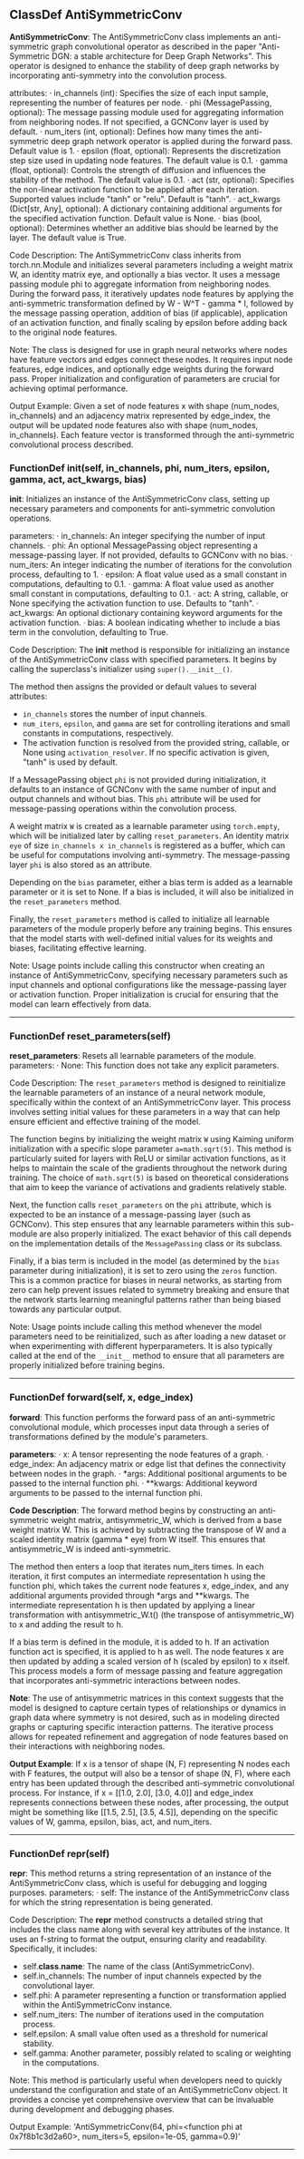 ## ClassDef AntiSymmetricConv
**AntiSymmetricConv**: The AntiSymmetricConv class implements an anti-symmetric graph convolutional operator as described in the paper "Anti-Symmetric DGN: a stable architecture for Deep Graph Networks". This operator is designed to enhance the stability of deep graph networks by incorporating anti-symmetry into the convolution process.

attributes:
· in_channels (int): Specifies the size of each input sample, representing the number of features per node.
· phi (MessagePassing, optional): The message passing module used for aggregating information from neighboring nodes. If not specified, a GCNConv layer is used by default.
· num_iters (int, optional): Defines how many times the anti-symmetric deep graph network operator is applied during the forward pass. Default value is 1.
· epsilon (float, optional): Represents the discretization step size used in updating node features. The default value is 0.1.
· gamma (float, optional): Controls the strength of diffusion and influences the stability of the method. The default value is 0.1.
· act (str, optional): Specifies the non-linear activation function to be applied after each iteration. Supported values include "tanh" or "relu". Default is "tanh".
· act_kwargs (Dict[str, Any], optional): A dictionary containing additional arguments for the specified activation function. Default value is None.
· bias (bool, optional): Determines whether an additive bias should be learned by the layer. The default value is True.

Code Description: The AntiSymmetricConv class inherits from torch.nn.Module and initializes several parameters including a weight matrix W, an identity matrix eye, and optionally a bias vector. It uses a message passing module phi to aggregate information from neighboring nodes. During the forward pass, it iteratively updates node features by applying the anti-symmetric transformation defined by W - W^T - gamma * I, followed by the message passing operation, addition of bias (if applicable), application of an activation function, and finally scaling by epsilon before adding back to the original node features.

Note: The class is designed for use in graph neural networks where nodes have feature vectors and edges connect these nodes. It requires input node features, edge indices, and optionally edge weights during the forward pass. Proper initialization and configuration of parameters are crucial for achieving optimal performance.

Output Example: Given a set of node features x with shape (num_nodes, in_channels) and an adjacency matrix represented by edge_index, the output will be updated node features also with shape (num_nodes, in_channels). Each feature vector is transformed through the anti-symmetric convolutional process described.
### FunctionDef __init__(self, in_channels, phi, num_iters, epsilon, gamma, act, act_kwargs, bias)
**__init__**: Initializes an instance of the AntiSymmetricConv class, setting up necessary parameters and components for anti-symmetric convolution operations.

parameters:
· in_channels: An integer specifying the number of input channels.
· phi: An optional MessagePassing object representing a message-passing layer. If not provided, defaults to GCNConv with no bias.
· num_iters: An integer indicating the number of iterations for the convolution process, defaulting to 1.
· epsilon: A float value used as a small constant in computations, defaulting to 0.1.
· gamma: A float value used as another small constant in computations, defaulting to 0.1.
· act: A string, callable, or None specifying the activation function to use. Defaults to "tanh".
· act_kwargs: An optional dictionary containing keyword arguments for the activation function.
· bias: A boolean indicating whether to include a bias term in the convolution, defaulting to True.

Code Description: The __init__ method is responsible for initializing an instance of the AntiSymmetricConv class with specified parameters. It begins by calling the superclass's initializer using `super().__init__()`. 

The method then assigns the provided or default values to several attributes:
- `in_channels` stores the number of input channels.
- `num_iters`, `epsilon`, and `gamma` are set for controlling iterations and small constants in computations, respectively.
- The activation function is resolved from the provided string, callable, or None using `activation_resolver`. If no specific activation is given, "tanh" is used by default.

If a MessagePassing object `phi` is not provided during initialization, it defaults to an instance of GCNConv with the same number of input and output channels and without bias. This `phi` attribute will be used for message-passing operations within the convolution process.

A weight matrix `W` is created as a learnable parameter using `torch.empty`, which will be initialized later by calling `reset_parameters`. An identity matrix `eye` of size `in_channels x in_channels` is registered as a buffer, which can be useful for computations involving anti-symmetry. The message-passing layer `phi` is also stored as an attribute.

Depending on the `bias` parameter, either a bias term is added as a learnable parameter or it is set to None. If a bias is included, it will also be initialized in the `reset_parameters` method.

Finally, the `reset_parameters` method is called to initialize all learnable parameters of the module properly before any training begins. This ensures that the model starts with well-defined initial values for its weights and biases, facilitating effective learning.

Note: Usage points include calling this constructor when creating an instance of AntiSymmetricConv, specifying necessary parameters such as input channels and optional configurations like the message-passing layer or activation function. Proper initialization is crucial for ensuring that the model can learn effectively from data.
***
### FunctionDef reset_parameters(self)
**reset_parameters**: Resets all learnable parameters of the module.
parameters:
· None: This function does not take any explicit parameters.

Code Description: The `reset_parameters` method is designed to reinitialize the learnable parameters of an instance of a neural network module, specifically within the context of an AntiSymmetricConv layer. This process involves setting initial values for these parameters in a way that can help ensure efficient and effective training of the model.

The function begins by initializing the weight matrix `W` using Kaiming uniform initialization with a specific slope parameter `a=math.sqrt(5)`. This method is particularly suited for layers with ReLU or similar activation functions, as it helps to maintain the scale of the gradients throughout the network during training. The choice of `math.sqrt(5)` is based on theoretical considerations that aim to keep the variance of activations and gradients relatively stable.

Next, the function calls `reset_parameters` on the `phi` attribute, which is expected to be an instance of a message-passing layer (such as GCNConv). This step ensures that any learnable parameters within this sub-module are also properly initialized. The exact behavior of this call depends on the implementation details of the `MessagePassing` class or its subclass.

Finally, if a bias term is included in the model (as determined by the `bias` parameter during initialization), it is set to zero using the `zeros` function. This is a common practice for biases in neural networks, as starting from zero can help prevent issues related to symmetry breaking and ensure that the network starts learning meaningful patterns rather than being biased towards any particular output.

Note: Usage points include calling this method whenever the model parameters need to be reinitialized, such as after loading a new dataset or when experimenting with different hyperparameters. It is also typically called at the end of the `__init__` method to ensure that all parameters are properly initialized before training begins.
***
### FunctionDef forward(self, x, edge_index)
**forward**: This function performs the forward pass of an anti-symmetric convolutional module, which processes input data through a series of transformations defined by the module's parameters.

**parameters**:
· x: A tensor representing the node features of a graph.
· edge_index: An adjacency matrix or edge list that defines the connectivity between nodes in the graph.
· *args: Additional positional arguments to be passed to the internal function phi.
· **kwargs: Additional keyword arguments to be passed to the internal function phi.

**Code Description**: The forward method begins by constructing an anti-symmetric weight matrix, antisymmetric_W, which is derived from a base weight matrix W. This is achieved by subtracting the transpose of W and a scaled identity matrix (gamma * eye) from W itself. This ensures that antisymmetric_W is indeed anti-symmetric.

The method then enters a loop that iterates num_iters times. In each iteration, it first computes an intermediate representation h using the function phi, which takes the current node features x, edge_index, and any additional arguments provided through *args and **kwargs. The intermediate representation h is then updated by applying a linear transformation with antisymmetric_W.t() (the transpose of antisymmetric_W) to x and adding the result to h.

If a bias term is defined in the module, it is added to h. If an activation function act is specified, it is applied to h as well. The node features x are then updated by adding a scaled version of h (scaled by epsilon) to x itself. This process models a form of message passing and feature aggregation that incorporates anti-symmetric interactions between nodes.

**Note**: The use of antisymmetric matrices in this context suggests that the model is designed to capture certain types of relationships or dynamics in graph data where symmetry is not desired, such as in modeling directed graphs or capturing specific interaction patterns. The iterative process allows for repeated refinement and aggregation of node features based on their interactions with neighboring nodes.

**Output Example**: If x is a tensor of shape (N, F) representing N nodes each with F features, the output will also be a tensor of shape (N, F), where each entry has been updated through the described anti-symmetric convolutional process. For instance, if x = [[1.0, 2.0], [3.0, 4.0]] and edge_index represents connections between these nodes, after processing, the output might be something like [[1.5, 2.5], [3.5, 4.5]], depending on the specific values of W, gamma, epsilon, bias, act, and num_iters.
***
### FunctionDef __repr__(self)
**__repr__**: This method returns a string representation of an instance of the AntiSymmetricConv class, which is useful for debugging and logging purposes.
parameters:
· self: The instance of the AntiSymmetricConv class for which the string representation is being generated.

Code Description: The __repr__ method constructs a detailed string that includes the class name along with several key attributes of the instance. It uses an f-string to format the output, ensuring clarity and readability. Specifically, it includes:
- self.__class__.__name__: The name of the class (AntiSymmetricConv).
- self.in_channels: The number of input channels expected by the convolutional layer.
- self.phi: A parameter representing a function or transformation applied within the AntiSymmetricConv instance.
- self.num_iters: The number of iterations used in the computation process.
- self.epsilon: A small value often used as a threshold for numerical stability.
- self.gamma: Another parameter, possibly related to scaling or weighting in the computations.

Note: This method is particularly useful when developers need to quickly understand the configuration and state of an AntiSymmetricConv object. It provides a concise yet comprehensive overview that can be invaluable during development and debugging phases.

Output Example: 'AntiSymmetricConv(64, phi=<function phi at 0x7f8b1c3d2a60>, num_iters=5, epsilon=1e-05, gamma=0.9)'
***
